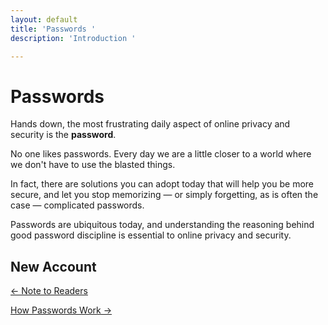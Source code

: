 ```yaml
---
layout: default
title: 'Passwords '
description: 'Introduction '

---
```

# Passwords

Hands down, the most frustrating daily aspect of online privacy and security is the **password**.

No one likes passwords. Every day we are a little closer to a world where we don't have to use the blasted things.

In fact, there are solutions you can adopt today that will help you be more secure, and let you stop memorizing — or simply forgetting, as is often the case — complicated passwords.

Passwords are ubiquitous today, and understanding the reasoning behind good password discipline is essential to online privacy and security.

## New Account

[← Note to Readers](./note_to_readers.html "Note to Reader ")

[How Passwords Work →](./how_passwords_work.html "How Passwords Work ")